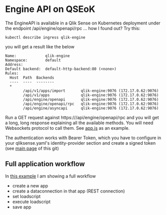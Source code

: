 # Engine API on QSEoK

The EngineAPI is available in a Qlik Sense on Kubernetes deployment under the endpoint
/api/engine/openapi/rpc ... how I found out? Try this:
```
kubectl describe ingress qlik-engine
```
you will get a result like the below
```
Name:             qlik-engine
Namespace:        default
Address:
Default backend:  default-http-backend:80 (<none>)
Rules:
  Host  Path  Backends
  ----  ----  --------
  *
        /api/v1/apps/import       qlik-engine:9076 (172.17.0.62:9076)
        /api/v1/apps              qlik-engine:9076 (172.17.0.62:9076)
        /api/engine/openapi       qlik-engine:9076 (172.17.0.62:9076)
        /api/engine/openapi/rpc   qlik-engine:9076 (172.17.0.62:9076)
        /api/engine/asyncapi      qlik-engine:9076 (172.17.0.62:9076)
```
Run a GET request against https://<yourserver>/api/engine/openapi/rpc and you will get a long, long response explaining all 
the available methods. You will need Websockets protocol to call them. See <a href="app.js">app.js</a> as an example.
  
The authentication works with Bearer Token, which you have to configure in your qliksense.yaml's identity-provider section and create a signed token (see <a href="../../..">main page</a> of this git)

## Full application workflow

In <a href="app.js">this example</a> I am showing a full workflow
 * create a new app
 * create a dataconnection in that app (REST connection)
 * set loadscript
 * execute loadscript
 * save app
 
 
